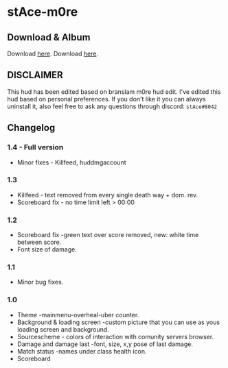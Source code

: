 # stAce-m0re

## Download & Album
Download [here](https://github.com/stAcexd/stAce-hud/archive/refs/heads/main.zip).
Download [here](https://imgur.com/a/16AYoG6).

## DISCLAIMER
This hud has been edited based on branslam m0re hud edit. 
I've edited this hud based on personal preferences.
If you don't like it you can always uninstall it, also feel free to ask any questions through discord: `stAce#8042`
 
## Changelog
### 1.4 - Full version
* Minor fixes - Killfeed, huddmgaccount

### 1.3
* Killfeed - text removed from every single death way + dom. rev.
* Scoreboard fix - no time limit left > 00:00

### 1.2
* Scoreboard fix -green text over score removed, new: white time between score.
* Font size of damage.

### 1.1
* Minor bug fixes.

### 1.0
* Theme -mainmenu-overheal-uber counter.
* Background & loading screen -custom picture that you can use as yous loading screen and background.
* Sourcescheme - colors of interaction with comunity servers browser.
* Damage and damage last -font, size, x,y pose of last damage.
* Match status -names under class health icon.
* Scoreboard 
